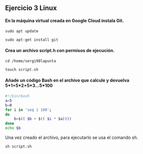 ## Ejercicio 3 Linux

#### En la máquina virtual creada en Google Cloud instala Git.

`sudo apt update`

`sudo apt-get install git`

#### Crea un archivo script.h con permisos de ejecución.

`cd /home/sergi98lapunta`

`touch script.sh`

#### Añade un código Bash en el archivo que calcule y devuelva 5\*1+5\*2+5\*3...5\*100

````bash
#!/bin/bash
a=5
b=0
for i in 'seq 1 100';
do
	b=$(( $b + $(( $i * $a))))
done
echo $b
````

Una vez creado el archivo, para ejecutarlo se usa el comando sh.

`sh script.sh`